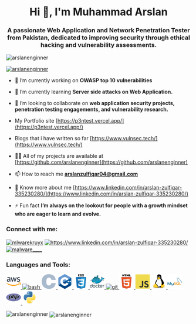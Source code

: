 <h1 align="center">Hi 👋, I'm Muhammad Arslan</h1>
<h3 align="center">A passionate Web Application and Network Penetration Tester from Pakistan, dedicated to improving security through ethical hacking and vulnerability assessments.</h3>

<p align="left"> <img src="https://komarev.com/ghpvc/?username=arslanenginner&label=Profile%20views&color=0e75b6&style=flat" alt="arslanenginner" /> </p>

<p align="left"> <a href="https://github.com/ryo-ma/github-profile-trophy"><img src="https://github-profile-trophy.vercel.app/?username=arslanenginner" alt="arslanenginner" /></a> </p>

- 🔭 I’m currently working on **OWASP top 10 vulnerabilities**

- 🌱 I’m currently learning **Server side attacks on Web Application.**

- 👯 I’m looking to collaborate on **web application security projects, penetration testing engagements, and vulnerability research.**

- My Portfolio site [https://p3ntest.vercel.app/](https://p3ntest.vercel.app/)

- Blogs that i have written so far [https://www.vulnsec.tech/](https://www.vulnsec.tech/)

- 👨‍💻 All of my projects are available at [https://github.com/arslanenginner](https://github.com/arslanenginner)

- 📫 How to reach me **arslanzulfiqar04@gmail.com**

- 📄 Know more about me [https://www.linkedin.com/in/arslan-zulfiqar-335230280/](https://www.linkedin.com/in/arslan-zulfiqar-335230280/)

- ⚡ Fun fact **I’m always on the lookout for people with a growth mindset who are eager to learn and evolve.**

<h3 align="left">Connect with me:</h3>
<p align="left">
<a href="https://twitter.com/mlwarekruyx" target="blank"><img align="center" src="https://raw.githubusercontent.com/rahuldkjain/github-profile-readme-generator/master/src/images/icons/Social/twitter.svg" alt="mlwarekruyx" height="30" width="40" /></a>
<a href="https://linkedin.com/in/https://www.linkedin.com/in/arslan-zulfiqar-335230280/" target="blank"><img align="center" src="https://raw.githubusercontent.com/rahuldkjain/github-profile-readme-generator/master/src/images/icons/Social/linked-in-alt.svg" alt="https://www.linkedin.com/in/arslan-zulfiqar-335230280/" height="30" width="40" /></a>
<a href="https://discord.gg/malware____" target="blank"><img align="center" src="https://raw.githubusercontent.com/rahuldkjain/github-profile-readme-generator/master/src/images/icons/Social/discord.svg" alt="malware____" height="30" width="40" /></a>
</p>

<h3 align="left">Languages and Tools:</h3>
<p align="left"> <a href="https://aws.amazon.com" target="_blank" rel="noreferrer"> <img src="https://raw.githubusercontent.com/devicons/devicon/master/icons/amazonwebservices/amazonwebservices-original-wordmark.svg" alt="aws" width="40" height="40"/> </a> <a href="https://www.gnu.org/software/bash/" target="_blank" rel="noreferrer"> <img src="https://www.vectorlogo.zone/logos/gnu_bash/gnu_bash-icon.svg" alt="bash" width="40" height="40"/> </a> <a href="https://www.cprogramming.com/" target="_blank" rel="noreferrer"> <img src="https://raw.githubusercontent.com/devicons/devicon/master/icons/c/c-original.svg" alt="c" width="40" height="40"/> </a> <a href="https://www.w3schools.com/cpp/" target="_blank" rel="noreferrer"> <img src="https://raw.githubusercontent.com/devicons/devicon/master/icons/cplusplus/cplusplus-original.svg" alt="cplusplus" width="40" height="40"/> </a> <a href="https://www.w3schools.com/css/" target="_blank" rel="noreferrer"> <img src="https://raw.githubusercontent.com/devicons/devicon/master/icons/css3/css3-original-wordmark.svg" alt="css3" width="40" height="40"/> </a> <a href="https://www.docker.com/" target="_blank" rel="noreferrer"> <img src="https://raw.githubusercontent.com/devicons/devicon/master/icons/docker/docker-original-wordmark.svg" alt="docker" width="40" height="40"/> </a> <a href="https://git-scm.com/" target="_blank" rel="noreferrer"> <img src="https://www.vectorlogo.zone/logos/git-scm/git-scm-icon.svg" alt="git" width="40" height="40"/> </a> <a href="https://www.w3.org/html/" target="_blank" rel="noreferrer"> <img src="https://raw.githubusercontent.com/devicons/devicon/master/icons/html5/html5-original-wordmark.svg" alt="html5" width="40" height="40"/> </a> <a href="https://developer.mozilla.org/en-US/docs/Web/JavaScript" target="_blank" rel="noreferrer"> <img src="https://raw.githubusercontent.com/devicons/devicon/master/icons/javascript/javascript-original.svg" alt="javascript" width="40" height="40"/> </a> <a href="https://www.linux.org/" target="_blank" rel="noreferrer"> <img src="https://raw.githubusercontent.com/devicons/devicon/master/icons/linux/linux-original.svg" alt="linux" width="40" height="40"/> </a> <a href="https://www.mysql.com/" target="_blank" rel="noreferrer"> <img src="https://raw.githubusercontent.com/devicons/devicon/master/icons/mysql/mysql-original-wordmark.svg" alt="mysql" width="40" height="40"/> </a> <a href="https://www.php.net" target="_blank" rel="noreferrer"> <img src="https://raw.githubusercontent.com/devicons/devicon/master/icons/php/php-original.svg" alt="php" width="40" height="40"/> </a> <a href="https://www.python.org" target="_blank" rel="noreferrer"> <img src="https://raw.githubusercontent.com/devicons/devicon/master/icons/python/python-original.svg" alt="python" width="40" height="40"/> </a> </p>

<p><img align="left" src="https://github-readme-stats.vercel.app/api/top-langs?username=arslanenginner&show_icons=true&locale=en&layout=compact" alt="arslanenginner" /></p>

<p>&nbsp;<img align="center" src="https://github-readme-stats.vercel.app/api?username=arslanenginner&show_icons=true&locale=en" alt="arslanenginner" /></p>
